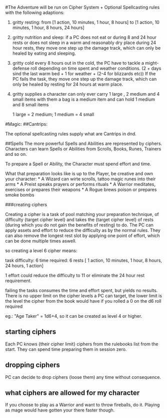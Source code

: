 #The Adventure will be run on Cipher System + Optional Spellcasting rules with the following adaptions:

1. gritty resting:
    from [1 action, 10 minutes, 1 hour, 8 hours]
    to [1 action, 10 minutes, 1 hour, 8 hours, 24 hours]

2. gritty nutrition and sleep:
    if a PC does not eat or during 8 and 24 hour rests
    or does not sleep in a warm and reasonably dry place during 24 hour rests, they move one step up the damage track,
    which can only be healed by eating and sleeping.
    
3. gritty cold
    every 8 hours out in the cold, the PC have to tackle a might-defense roll depending on time spent and weather conditions.
    (2 + days sind the last warm bed + 1 for weather + (2-4 for blizzards etc))
    If the PC fails the task, they move one step up the damage track, which can only be healed by resting for 24 hours at 
    warm place.
    
4. gritty supplies
    a character can only ever carry 1 large , 2 medium and 4 small items with them 
    a bag is a medium item and can hold 1 medium and 8 small items
    
    1 large = 2 medium; 1 medium = 4 small
    
#Magic:
##Cantrips:

The optional spellcasting rules supply what are Cantrips in dnd.

##Spells
The more powerful Spells and Abilities are represented by ciphers.
Characters can learn Spells or Abilities from Scrolls, Books, Runes, Trainers and so on.
    
To prepare a Spell or Ability, the Character must spend effort and time.

    
What that preparation looks like is up to the Player, be creative and own your character:
    * A Wizard can wirte scrolls, tattoo magic runes into their arms
    * A Preist speaks prayers or performs rituals
    * A Warrior meditates, exercises or prepares their weapons
    * A Rogue brews poison or prepares smoke bombs

###creating ciphers

Creating a cipher is a task of pool matching your preparation technique, of difficulty {target cipher level} and takes the {target cipher level} of rests (during which you do not gain the benefits of resting) to do.
The PC can apply assets and effort to reduce the difficulty as by the normal rules.
They can also remove the longest rest slot by applying one point of effort, which can be done multiple times aswell.

so creating a level 6 cipher means:

task difficulty: 6
time required: 6 rests [ 1 action, 10 minutes, 1 hour, 8 hours, 24 hours, 1 action]

1 effort could reduce the difficulty to 11 or eliminate the 24 hour rest requirement.

failing the tasks consumes the time and effort spent, but yields no results.
There is no upper limit on the cipher levels a PC can target, the lower limit is the level the cipher from the book would have if you rolled a 0 on the d6 roll required

eg.:
"Age Taker" = 1d6+4, so it can be created as level 4 or higher.

## starting ciphers

Each PC knows {their cipher limit} ciphers from the rulebooks list from the start.
They can spend time preparing them in session zero.

## dropping ciphers

PC can decide to drop ciphers (loose them) any time without consequence.


## what ciphers are allowed for my character

If you choose to play as a Warrior and want to throw fireballs, do it.
Playing as mage would have gotten your there faster though.
